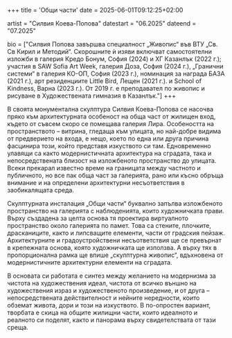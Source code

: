 +++
title = 'Общи части'
date = 2025-06-01T09:12:25+02:00

artist = "Силвия Коева-Попова"
datestart = "06.2025"
dateend = "07.2025"

bio = ["Силвия Попова завършва специалност „Живопис“ във ВТУ „Св. Св Кирил и Методий“. Скорошните ѝ изяви включват самостоятелни изложби в галерия Кредо Бонум, София (2024) и ХГ Казанлък (2022 г.); участия в SAW Sofia Art Week, галерия Доза, София (2024 г.), „Гранични системи“ в галерия КО-ОП, София (2023 г.), номинация за награда БАЗА (2021 г.), арт резиденциите Little Bird, Лещен (2021 г.). и School of Kindness, Варна (2023 г.). От 2019 г. е преподавател по живопис и рисуване в Художествената гимназия в Казанлък."]
+++

В своята монументална скулптура Силвия Коева-Попова се насочва пряко към архитектурната особеност на обща част от жилищен вход, където от съвсем скоро се помещава галерия Лира. Особеността на пространството – витрина, гледаща към улицата, но най-добре видима от предверието на входа, е нещо, което по една или друга причина фасцинира този, който представя изкуството си там. Едновременно улавящи са както модернистичната архитектура на сградата, така и непосредствената близост на изложбеното пространство до улицата. Всеки прекарал известно време на границата между частното и публичното, но все пак обща част за галерията, рано или късно обръща внимание и на определени архитектурни несъответствия в заобикалящата среда.

Скулптурната инсталация „Общи части“ буквално запълва изложбеното пространство на галерията с наблюденията, които художничката прави. Върху създадена за целта основа тя проектира виртуалното пространство около галерията по памет. Това са стените, плочките, драсканиците, както и липсващите елементи, части от градския пейзаж. Архитектурните и градоустройствени несъответствия ще се превърнат в крепежната основа, която художничката ще използва. А върху тях в пропорционална рамка ще впише „скулптурна живопис“, вдъхновена от модернистичните архитектурни елементи на сградата.

В основата си работата е синтез между желанието на модернизма за чистота на художествения идеал, чистота от всичко външно на художествения израз и художественото произведение, и от друга – непосредствената действителност и нейните нередности, които обземат живота, дори и този на изкуството. В по-опростен вариант, творбата е скица на общите жилищни части, които идеалното и реалното си поделят, както и панорама върху свидетелствата от тази среща.